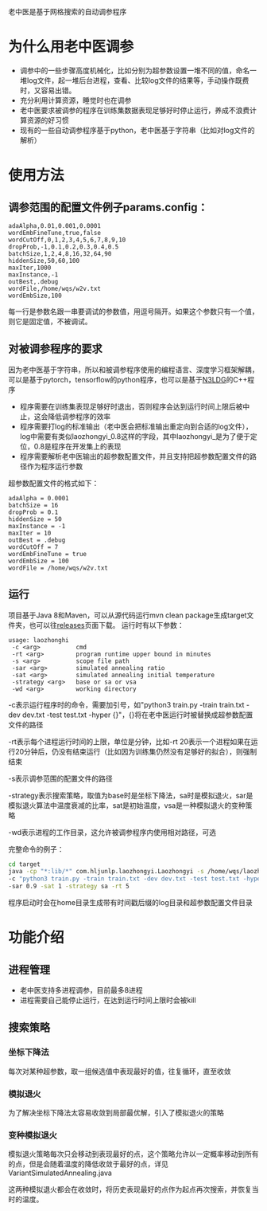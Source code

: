 老中医是基于网格搜索的自动调参程序
# 为什么用老中医调参
* 调参中的一些步骤高度机械化，比如分别为超参数设置一堆不同的值，命名一堆log文件，起一堆后台进程，查看、比较log文件的结果等，手动操作既费时，又容易出错。
* 充分利用计算资源，睡觉时也在调参
* 老中医要求被调参的程序在训练集数据表现足够好时停止运行，养成不浪费计算资源的好习惯
* 现有的一些自动调参程序基于python，老中医基于字符串（比如对log文件的解析）
# 使用方法
## 调参范围的配置文件例子params.config：
```
adaAlpha,0.01,0.001,0.0001
wordEmbFineTune,true,false
wordCutOff,0,1,2,3,4,5,6,7,8,9,10
dropProb,-1,0.1,0.2,0.3,0.4,0.5
batchSize,1,2,4,8,16,32,64,90
hiddenSize,50,60,100
maxIter,1000
maxInstance,-1
outBest,.debug
wordFile,/home/wqs/w2v.txt
wordEmbSize,100
```
每一行是参数名跟一串要调试的参数值，用逗号隔开。如果这个参数只有一个值，则它是固定值，不被调试。
## 对被调参程序的要求
因为老中医基于字符串，所以和被调参程序使用的编程语言、深度学习框架解耦，可以是基于pytorch，tensorflow的python程序，也可以是基于[N3LDG](https://github.com/zhangmeishan/N3LDG)的C++程序
* 程序需要在训练集表现足够好时退出，否则程序会达到运行时间上限后被中止，这会降低调参程序的效率
* 程序需要打log的标准输出（老中医会把标准输出重定向到合适的log文件），log中需要有类似laozhongyi_0.8这样的字段，其中laozhongyi_是为了便于定位，0.8是程序在开发集上的表现
* 程序需要解析老中医输出的超参数配置文件，并且支持把超参数配置文件的路径作为程序运行参数

超参数配置文件的格式如下：
```
adaAlpha = 0.0001
batchSize = 16
dropProb = 0.1
hiddenSize = 50
maxInstance = -1
maxIter = 10
outBest = .debug
wordCutOff = 7
wordEmbFineTune = true
wordEmbSize = 100
wordFile = /home/wqs/w2v.txt
```
## 运行
项目基于Java 8和Maven，可以从源代码运行mvn clean package生成target文件夹，也可以往[releases](https://github.com/chncwang/laozhongyi/releases)页面下载。
运行时有以下参数：
```
usage: laozhonghi
 -c <arg>          cmd
 -rt <arg>         program runtime upper bound in minutes
 -s <arg>          scope file path
 -sar <arg>        simulated annealing ratio
 -sat <arg>        simulated annealing initial temperature
 -strategy <arg>   base or sa or vsa
 -wd <arg>         working directory
 ```
 -c表示运行程序时的命令，需要加引号，如"python3 train.py -train train.txt -dev dev.txt -test test.txt -hyper {}"，{}将在老中医运行时被替换成超参数配置文件的路径
 
 -rt表示每个进程运行时间的上限，单位是分钟，比如-rt 20表示一个进程如果在运行20分钟后，仍没有结束运行（比如因为训练集仍然没有足够好的拟合），则强制结束
 
 -s表示调参范围的配置文件的路径
 
 -strategy表示搜索策略，取值为base时是坐标下降法，sa时是模拟退火，sar是模拟退火算法中温度衰减的比率，sat是初始温度，vsa是一种模拟退火的变种策略
 
 -wd表示进程的工作目录，这允许被调参程序内使用相对路径，可选

完整命令的例子：
```Bash
cd target
java -cp "*:lib/*" com.hljunlp.laozhongyi.Laozhongyi -s /home/wqs/laozhongyi.config\
-c "python3 train.py -train train.txt -dev dev.txt -test test.txt -hyper {}"\
-sar 0.9 -sat 1 -strategy sa -rt 5
```
程序启动时会在home目录生成带有时间戳后缀的log目录和超参数配置文件目录
# 功能介绍
## 进程管理
* 老中医支持多进程调参，目前最多8进程
* 进程需要自己能停止运行，在达到运行时间上限时会被kill
## 搜索策略
### 坐标下降法
每次对某种超参数，取一组候选值中表现最好的值，往复循环，直至收敛
### 模拟退火
为了解决坐标下降法太容易收敛到局部最优解，引入了模拟退火的策略
### 变种模拟退火
模拟退火策略每次只会移动到表现最好的点，这个策略允许以一定概率移动到所有的点，但是会随着温度的降低收敛于最好的点，详见VariantSimulatedAnnealing.java

这两种模拟退火都会在收敛时，将历史表现最好的点作为起点再次搜索，并恢复当时的温度。
